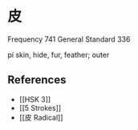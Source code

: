 # 皮
Frequency 741
General Standard 336

pí
skin, hide, fur, feather; outer

## References
- [[HSK 3]]
- [[5 Strokes]]
- [[皮 Radical]]